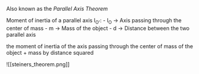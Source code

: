 Also known as the *Parallel Axis Theorem*

Moment of inertia of a parallel axis I<sub>O'</sub>:
	- I<sub>O</sub> -> Axis passing through the center of mass
	- m -> Mass of the object
	- d -> Distance between the two parallel axis
	

the moment of inertia of the axis passing through the center of mass of the object + mass by distance squared

![[steiners_theorem.png]]